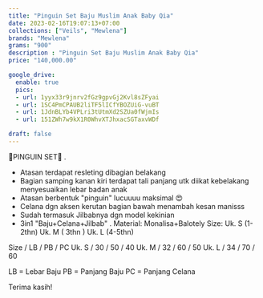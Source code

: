 ```yaml
---
title: "Pinguin Set Baju Muslim Anak Baby Qia"
date: 2023-02-16T19:07:13+07:00
collections: ["Veils", "Mewlena"]
brands: "Mewlena"
grams: "900"
description : "Pinguin Set Baju Muslim Anak Baby Qia"
price: "140,000.00"

google_drive:
  enable: true
  pics:
  - url: 1yyx33r9jnrv2fGz9gpvGj2Kvl8sZFyai
  - url: 1SC4PmCPAUB2liTF5lICfYBOZUiG-vuBT
  - url: 1JdnBLYb4VPLri3tUtmXd2SZUa0fWjmIs
  - url: 151ZWh7w9kX1R0WhvXTJhxacSGTaxvWDf

draft: false
---
```


🎀PINGUIN SET🎀
.
* Atasan terdapat resleting dibagian belakang
* Bagian samping kanan kiri terdapat tali panjang utk diikat kebelakang menyesuaikan lebar badan anak
* Atasan berbentuk "pinguin" lucuuuu maksimal 😍
* Celana dgn aksen kerutan bagian bawah menambah kesan manisss
* Sudah termasuk Jilbabnya dgn model kekinian
* 3in1 "Baju+Celana+Jilbab"
.
Material: Monalisa+Balotely
Size:
Uk. S (1-2thn) 
Uk. M ( 3thn ) 
Uk. L (4-5thn) 

Size / LB / PB / PC
Uk. S / 30 / 50 / 40
Uk. M / 32 / 60 / 50
Uk. L / 34 / 70 / 60

LB = Lebar Baju
PB = Panjang Baju
PC = Panjang Celana

Terima kasih!
